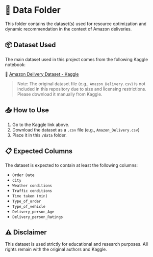 # 📁 Data Folder

This folder contains the dataset(s) used for resource optimization and dynamic recommendation in the context of Amazon deliveries.

## 📦 Dataset Used

The main dataset used in this project comes from the following Kaggle notebook:

🔗 [Amazon Delivery Dataset - Kaggle](https://www.kaggle.com/code/fareedalianwar/amazon-delivery/notebook)

> Note: The original dataset file (e.g., `Amazon_Delivery.csv`) is not included in this repository due to size and licensing restrictions. Please download it manually from Kaggle.

## 📥 How to Use

1. Go to the Kaggle link above.
2. Download the dataset as a `.csv` file (e.g., `Amazon_Delivery.csv`)
3. Place it in this `/data` folder.

## 📋 Expected Columns

The dataset is expected to contain at least the following columns:

- `Order Date`
- `City`
- `Weather conditions`
- `Traffic conditions`
- `Time taken (min)`
- `Type_of_order`
- `Type_of_vehicle`
- `Delivery_person_Age`
- `Delivery_person_Ratings`

## ⚠️ Disclaimer

This dataset is used strictly for educational and research purposes. All rights remain with the original authors and Kaggle.